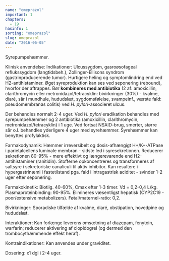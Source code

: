 ```yaml
---
name: "omeprazol"
important: 1
chapters:  
  - 19
hasinfo: 1
sorting: "omeprazol"
slug: omeprazol
date: "2016-06-05"
---
```


Syrepumpehæmmer. 

Klinisk anvendelse: Indikationer: Ulcussygdom, gasroøsofageal reflukssygdom (langtidsbeh.), Zollinger-Ellisons syndrom (gastrinproducerende tumor). Hurtigere heling og symptomlindring end ved H2-antihistaminer. Øget syreproduktion kan ses ved seponering (rebound), hvorfor der aftrappes. Bør <b>kombineres med antibiotika</b> (2 af: amoxicillin, clarithromycin eller metronidazol/tetracyklin: bivirkninger (30%) - kvalme, diaré, sår i mundhule, hududslæt, sygdomsfølelse, svampeinf., værste fald: pseudomembranøs colitis) ved <em>H. pylori</em>-associeret ulcus. 

Der behandles normalt 2-4 uger. Ved <em>H. pylori</em> eradikation behandles med syrepumpehæmmer og 2 antibiotika (amoxicillin, clarithromycin, metronidazol/tetracyklin) i 1 uge. Ved fortsat NSAID-brug, smerter, større sår o.l. behandles yderligere 4 uger med syrehæmmer. Syrehæmmer kan benyttes profylaktisk.

Farmakodynamik: Hæmmer irreversibelt og dosis-afhængigt H+/K+-ATPase i parietalcellens luminale membran - sidste led i syresekretionen. Reducerer sekretionen 80-95% - mere effektivt og længerevarende end H2-antihistaminer (ranitidin). Stofferne opkoncentreres og transformeres af saltsyre i sekretoriske canaliculi til aktiv inhibitor. Kan resultere i hypergastrinæmi i fastetilstand pga. fald i intragastrisk aciditet - svinder 1-2 uger efter seponering.

Farmakokinetik: Biotilg. 40-60%, Cmax efter 1-3 timer. Vd = 0,2-0,4 L/kg. Plasmaproteinbinding: 90-95%. Elimineres væsentligst hepatisk (CYP2C19 - poor/extensive metabolizers). Føtal/maternel-ratio: 0,2.

Bivirkninger: Sporadiske tilfælde af kvalme, diaré, obstipation, hovedpine og hududslæt.

Interaktioner: Kan forlænge leverens omsætning af diazepam, fenytoin, warfarin; reducerer aktivering af clopidogrel (og dermed den trombocythæmmende effekt heraf).

Kontraindikationer: Kan anvendes under graviditet.

Dosering: x1 dgl i 2-4 uger.
